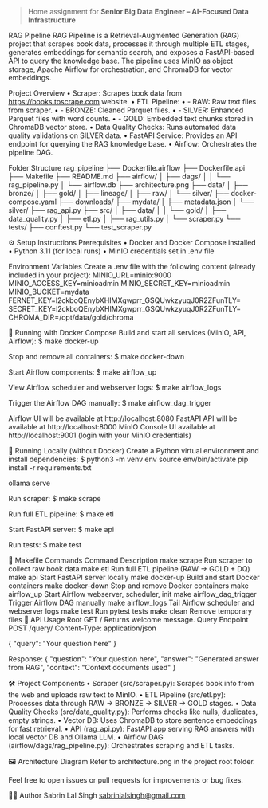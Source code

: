 > Home assignment for **Senior Big Data Engineer – AI-Focused Data Infrastructure**

RAG Pipeline
RAG Pipeline is a Retrieval-Augmented Generation (RAG) project that scrapes book data, processes it through multiple ETL stages, generates embeddings for semantic search, and exposes a FastAPI-based API to query the knowledge base. The pipeline uses MinIO as object storage, Apache Airflow for orchestration, and ChromaDB for vector embeddings.

Project Overview
•	Scraper: Scrapes book data from https://books.toscrape.com website.
•	ETL Pipeline:
•	  - RAW: Raw text files from scraper.
•	  - BRONZE: Cleaned Parquet files.
•	  - SILVER: Enhanced Parquet files with word counts.
•	  - GOLD: Embedded text chunks stored in ChromaDB vector store.
•	Data Quality Checks: Runs automated data quality validations on SILVER data.
•	FastAPI Service: Provides an API endpoint for querying the RAG knowledge base.
•	Airflow: Orchestrates the pipeline DAG.


Folder Structure
rag_pipeline
├── Dockerfile.airflow
├── Dockerfile.api
├── Makefile
├── README.md
├── airflow/
│   ├── dags/
│   │   └── rag_pipeline.py
│   └── airflow.db
├── architecture.png
├── data/
│   ├── bronze/
│   ├── gold/
│   ├── lineage/
│   ├── raw/
│   └── silver/
├── docker-compose.yaml
├── downloads/
├── mydata/
│   ├── metadata.json
│   └── silver/
├── rag_api.py
├── src/
│   ├── data/
│   │   └── gold/
│   ├── data_quality.py
│   ├── etl.py
│   ├── rag_utils.py
│   └── scraper.py
└── tests/
    ├── conftest.py
    └── test_scraper.py


⚙️ Setup Instructions
Prerequisites
•	Docker and Docker Compose installed
•	Python 3.11 (for local runs)
•	MinIO credentials set in .env file

Environment Variables
Create a .env file with the following content (already included in your project):
MINIO_URL=minio:9000
MINIO_ACCESS_KEY=minioadmin
MINIO_SECRET_KEY=minioadmin
MINIO_BUCKET=mydata
FERNET_KEY=l2ckboQEnybXHIMXgwprr_GSQUwkzyuqJ0R2ZFunTLY=
SECRET_KEY=l2ckboQEnybXHIMXgwprr_GSQUwkzyuqJ0R2ZFunTLY=
CHROMA_DIR=/opt/data/gold/chroma


🐳 Running with Docker Compose
Build and start all services (MinIO, API, Airflow):
$ make docker-up

Stop and remove all containers:
$ make docker-down

Start Airflow components:
$ make airflow_up

View Airflow scheduler and webserver logs:
$ make airflow_logs

Trigger the Airflow DAG manually:
$ make airflow_dag_trigger

Airflow UI will be available at http://localhost:8080
FastAPI API will be available at http://localhost:8000
MinIO Console UI available at http://localhost:9001 (login with your MinIO credentials)


🧰 Running Locally (without Docker)
Create a Python virtual environment and install dependencies:
$ python3 -m venv env
source env/bin/activate
pip install -r requirements.txt

ollama serve

Run scraper:
$ make scrape

Run full ETL pipeline:
$ make etl

Start FastAPI server:
$ make api

Run tests:
$ make test

🧩 Makefile Commands
Command	Description
make scrape	Run scraper to collect raw book data
make etl	Run full ETL pipeline (RAW → GOLD + DQ)
make api	Start FastAPI server locally
make docker-up	Build and start Docker containers
make docker-down	Stop and remove Docker containers
make airflow_up	Start Airflow webserver, scheduler, init
make airflow_dag_trigger	Trigger Airflow DAG manually
make airflow_logs	Tail Airflow scheduler and webserver logs
make test	Run pytest tests
make clean	Remove temporary files
📄 API Usage
Root
GET /
Returns welcome message.
Query Endpoint
POST /query/
Content-Type: application/json

{
  "query": "Your question here"
}

Response:
{
  "question": "Your question here",
  "answer": "Generated answer from RAG",
  "context": "Context documents used"
}


🛠️ Project Components
•	Scraper (src/scraper.py): Scrapes book info from the web and uploads raw text to MinIO.
•	ETL Pipeline (src/etl.py): Processes data through RAW → BRONZE → SILVER → GOLD stages.
•	Data Quality Checks (src/data_quality.py): Performs checks like nulls, duplicates, empty strings.
•	Vector DB: Uses ChromaDB to store sentence embeddings for fast retrieval.
•	API (rag_api.py): FastAPI app serving RAG answers with local vector DB and Ollama LLM.
•	Airflow DAG (airflow/dags/rag_pipeline.py): Orchestrates scraping and ETL tasks.


🖼️ Architecture Diagram
Refer to architecture.png in the project root folder.

Feel free to open issues or pull requests for improvements or bug fixes.

👨‍💻 Author
Sabrin Lal Singh
sabrinlalsingh@gmail.com
